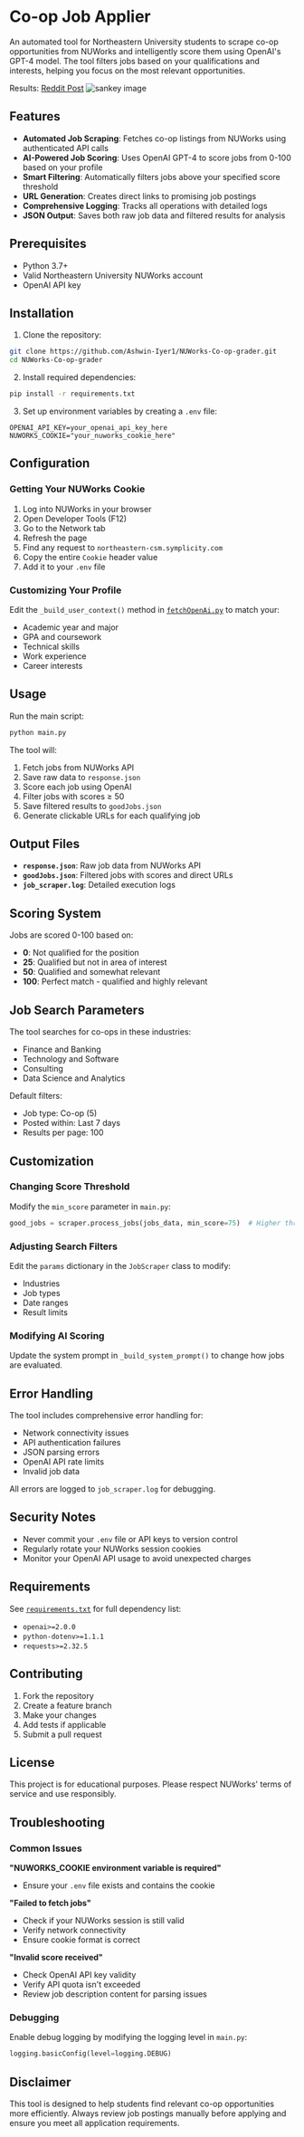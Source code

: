# Co-op Job Applier

An automated tool for Northeastern University students to scrape co-op opportunities from NUWorks and intelligently score them using OpenAI's GPT-4 model. The tool filters jobs based on your qualifications and interests, helping you focus on the most relevant opportunities.

Results: [Reddit Post](https://www.reddit.com/r/NEU/comments/1oe1ppl/spring_coop_search_results_second_year_cs_x/)
![sankey image](sankey.png)

## Features

- **Automated Job Scraping**: Fetches co-op listings from NUWorks using authenticated API calls
- **AI-Powered Job Scoring**: Uses OpenAI GPT-4 to score jobs from 0-100 based on your profile
- **Smart Filtering**: Automatically filters jobs above your specified score threshold
- **URL Generation**: Creates direct links to promising job postings
- **Comprehensive Logging**: Tracks all operations with detailed logs
- **JSON Output**: Saves both raw job data and filtered results for analysis

## Prerequisites

- Python 3.7+
- Valid Northeastern University NUWorks account
- OpenAI API key

## Installation

1. Clone the repository:
```bash
git clone https://github.com/Ashwin-Iyer1/NUWorks-Co-op-grader.git
cd NUWorks-Co-op-grader
```

2. Install required dependencies:
```bash
pip install -r requirements.txt
```

3. Set up environment variables by creating a `.env` file:
```env
OPENAI_API_KEY=your_openai_api_key_here
NUWORKS_COOKIE="your_nuworks_cookie_here"
```

## Configuration

### Getting Your NUWorks Cookie

1. Log into NUWorks in your browser
2. Open Developer Tools (F12)
3. Go to the Network tab
4. Refresh the page
5. Find any request to `northeastern-csm.symplicity.com`
6. Copy the entire `Cookie` header value
7. Add it to your `.env` file

### Customizing Your Profile

Edit the `_build_user_context()` method in [`fetchOpenAi.py`](fetchOpenAi.py) to match your:
- Academic year and major
- GPA and coursework
- Technical skills
- Work experience
- Career interests

## Usage

Run the main script:
```bash
python main.py
```

The tool will:
1. Fetch jobs from NUWorks API
2. Save raw data to `response.json`
3. Score each job using OpenAI
4. Filter jobs with scores ≥ 50
5. Save filtered results to `goodJobs.json`
6. Generate clickable URLs for each qualifying job

## Output Files

- **`response.json`**: Raw job data from NUWorks API
- **`goodJobs.json`**: Filtered jobs with scores and direct URLs
- **`job_scraper.log`**: Detailed execution logs

## Scoring System

Jobs are scored 0-100 based on:
- **0**: Not qualified for the position
- **25**: Qualified but not in area of interest
- **50**: Qualified and somewhat relevant
- **100**: Perfect match - qualified and highly relevant

## Job Search Parameters

The tool searches for co-ops in these industries:
- Finance and Banking
- Technology and Software
- Consulting
- Data Science and Analytics

Default filters:
- Job type: Co-op (5)
- Posted within: Last 7 days
- Results per page: 100

## Customization

### Changing Score Threshold
Modify the `min_score` parameter in `main.py`:
```python
good_jobs = scraper.process_jobs(jobs_data, min_score=75)  # Higher threshold
```

### Adjusting Search Filters
Edit the `params` dictionary in the `JobScraper` class to modify:
- Industries
- Job types
- Date ranges
- Result limits

### Modifying AI Scoring
Update the system prompt in `_build_system_prompt()` to change how jobs are evaluated.

## Error Handling

The tool includes comprehensive error handling for:
- Network connectivity issues
- API authentication failures
- JSON parsing errors
- OpenAI API rate limits
- Invalid job data

All errors are logged to `job_scraper.log` for debugging.

## Security Notes

- Never commit your `.env` file or API keys to version control
- Regularly rotate your NUWorks session cookies
- Monitor your OpenAI API usage to avoid unexpected charges

## Requirements

See [`requirements.txt`](requirements.txt) for full dependency list:
- `openai>=2.0.0`
- `python-dotenv>=1.1.1`
- `requests>=2.32.5`

## Contributing

1. Fork the repository
2. Create a feature branch
3. Make your changes
4. Add tests if applicable
5. Submit a pull request

## License

This project is for educational purposes. Please respect NUWorks' terms of service and use responsibly.

## Troubleshooting

### Common Issues

**"NUWORKS_COOKIE environment variable is required"**
- Ensure your `.env` file exists and contains the cookie

**"Failed to fetch jobs"**
- Check if your NUWorks session is still valid
- Verify network connectivity
- Ensure cookie format is correct

**"Invalid score received"**
- Check OpenAI API key validity
- Verify API quota isn't exceeded
- Review job description content for parsing issues

### Debugging

Enable debug logging by modifying the logging level in `main.py`:
```python
logging.basicConfig(level=logging.DEBUG)
```

## Disclaimer

This tool is designed to help students find relevant co-op opportunities more efficiently. Always review job postings manually before applying and ensure you meet all application requirements.